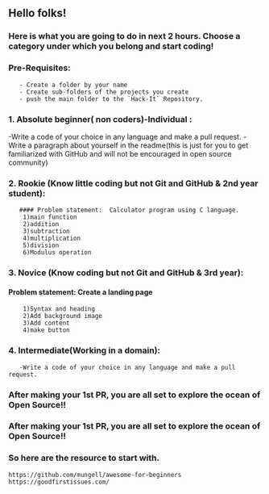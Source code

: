## Hello folks!

### Here is what you are going to do in next 2 hours. Choose a category under which you belong and start coding! 

### Pre-Requisites:
       - Create a folder by your name
       - Create sub-folders of the projects you create
       - push the main folder to the `Hack-It` Repository.

### 1. Absolute beginner( non coders)-Individual : 
 
   -Write a code of your choice in any language and make a pull request.
   -Write a paragraph about yourself in the readme(this is just for you to get familiarized with GitHub and will not be encouraged in open source community) 


### 2. Rookie (Know little coding but not Git and GitHub & 2nd year student):

       #### Problem statement:  Calculator program using C language.
        1)main function
        2)addition
        3)subtraction
        4)multiplication
        5)division  
        6)Modulus operation
    

### 3. Novice (Know coding but not Git  and GitHub & 3rd year):
  #### Problem statement: Create a landing page
        1)Syntax and heading
        2)Add background image
        3)Add content
        4)make button


### 4. Intermediate(Working in a domain):
    
       -Write a code of your choice in any language and make a pull request.



### After making your 1st PR, you are all set to explore the ocean of Open Source!!



### After making your 1st PR, you are all set to explore the ocean of Open Source!!

### So here are the resource to start with.  

    https://github.com/mungell/awesome-for-beginners
    https://goodfirstissues.com/

